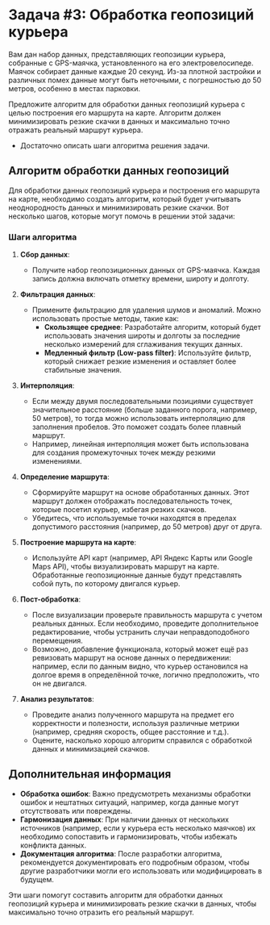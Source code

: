 # Задача #3: Обработка геопозиций курьера

Вам дан набор данных, представляющих геопозиции курьера, собранные с GPS-маячка, установленного на его электровелосипеде. Маячок собирает данные каждые 20 секунд. Из-за плотной застройки и различных помех данные могут быть неточными, с погрешностью до 50 метров, особенно в местах парковки.

Предложите алгоритм для обработки данных геопозиций курьера с целью построения его маршрута на карте. Алгоритм должен минимизировать резкие скачки в данных и максимально точно отражать реальный маршрут курьера.

- Достаточно описать шаги алгоритма решения задачи.

## Алгоритм обработки данных геопозиций

Для обработки данных геопозиций курьера и построения его маршрута на карте, необходимо создать алгоритм, который будет учитывать неоднородность данных и минимизировать резкие скачки. Вот несколько шагов, которые могут помочь в решении этой задачи:

### Шаги алгоритма

1. **Сбор данных**:
   - Получите набор геопозиционных данных от GPS-маячка. Каждая запись должна включать отметку времени, широту и долготу.

2. **Фильтрация данных**:
   - Примените фильтрацию для удаления шумов и аномалий. Можно использовать простые методы, такие как:
     - **Скользящее среднее**: Разработайте алгоритм, который будет использовать значения широты и долготы за последние несколько измерений для сглаживания текущих данных.
     - **Медленный фильтр (Low-pass filter)**: Используйте фильтр, который снижает резкие изменения и оставляет более стабильные значения.

3. **Интерполяция**:
   - Если между двумя последовательными позициями существует значительное расстояние (больше заданного порога, например, 50 метров), то тогда можно использовать интерполяцию для заполнения пробелов. Это поможет создать более плавный маршрут.
   - Например, линейная интерполяция может быть использована для создания промежуточных точек между резкими изменениями.

4. **Определение маршрута**:
   - Сформируйте маршрут на основе обработанных данных. Этот маршрут должен отображать последовательность точек, которые посетил курьер, избегая резких скачков.
   - Убедитесь, что используемые точки находятся в пределах допустимого расстояния (например, до 50 метров) друг от друга.

5. **Построение маршрута на карте**:
   - Используйте API карт (например, API Яндекс Карты или Google Maps API), чтобы визуализировать маршрут на карте. Обработанные геопозиционные данные будут представлять собой путь, по которому двигался курьер.

6. **Пост-обработка**:
   - После визуализации проверьте правильность маршрута с учетом реальных данных. Если необходимо, проведите дополнительное редактирование, чтобы устранить случаи неправдоподобного перемещения.
   - Возможно, добавление функционала, который может ещё раз ревизовать маршрут на основе данных о передвижении: например, если по данным видно, что курьер остановился на долгое время в определённой точке, логично предположить, что он не двигался.

7. **Анализ результатов**:
   - Проведите анализ полученного маршрута на предмет его корректности и полезности, используя различные метрики (например, средняя скорость, общее расстояние и т.д.).
   - Оцените, насколько хорошо алгоритм справился с обработкой данных и минимизацией скачков.

## Дополнительная информация

- **Обработка ошибок**: Важно предусмотреть механизмы обработки ошибок и нештатных ситуаций, например, когда данные могут отсутствовать или повреждены.
- **Гармонизация данных**: При наличии данных от нескольких источников (например, если у курьера есть несколько маячков) их необходимо сопоставить и гармонизировать, чтобы избежать конфликта данных.
- **Документация алгоритма**: После разработки алгоритма, рекомендуется документировать его подробным образом, чтобы другие разработчики могли его использовать или модифицировать в будущем.

Эти шаги помогут составить алгоритм для обработки данных геопозиций курьера и минимизировать резкие скачки в данных, чтобы максимально точно отразить его реальный маршрут.
